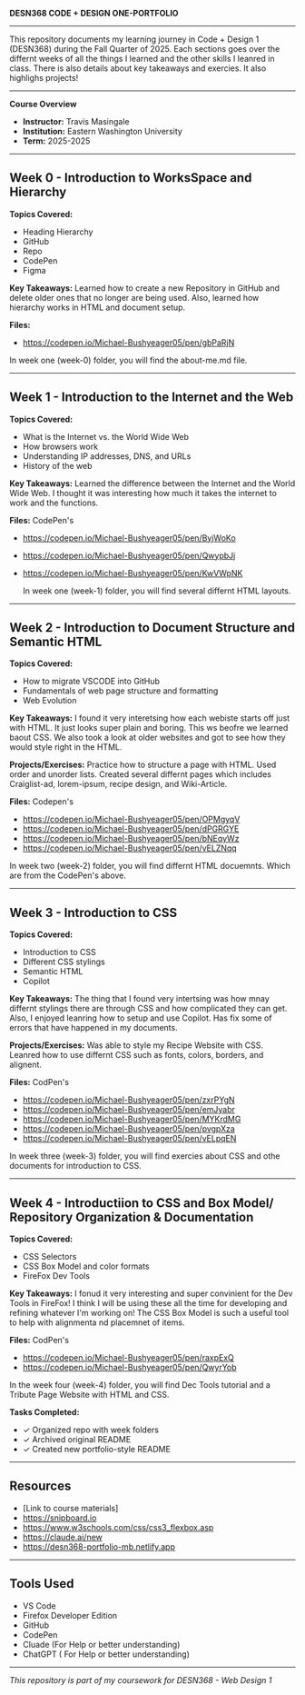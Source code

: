 **DESN368 CODE + DESIGN ONE-PORTFOLIO**

---

This repository documents my learning journey in Code + Design 1 (DESN368) during the Fall Quarter of 2025. Each sections goes over the differnt weeks of all the things I learned and the other skills I leanred in class. There is also details about key takeaways and exercies. It also highlighs projects!

---

**Course Overview**
- **Instructor:** Travis Masingale
- **Institution:** Eastern Washington University
- **Term:** 2025-2025

---

## Week 0 - Introduction to WorksSpace and Hierarchy 

**Topics Covered:**
- Heading Hierarchy 
- GitHub 
- Repo
- CodePen
- Figma

**Key Takeaways:**
Learned how to create a new Repository in GitHub and delete older ones that no longer are being used. Also, learned how hierarchy works in HTML and document setup.

**Files:**
- https://codepen.io/Michael-Bushyeager05/pen/gbPaRjN

In week one (week-0) folder, you will find the about-me.md file.


---

## Week 1 - Introduction to the Internet and the Web

**Topics Covered:**
- What is the Internet vs. the World Wide Web
- How browsers work
- Understanding IP addresses, DNS, and URLs
- History of the web

**Key Takeaways:**
Learned the difference between the Internet and the World Wide Web. I thought it was interesting how much it takes the internet to work and the functions. 

**Files:**
CodePen's

- https://codepen.io/Michael-Bushyeager05/pen/ByjWoKo
- https://codepen.io/Michael-Bushyeager05/pen/QwypbJj
- https://codepen.io/Michael-Bushyeager05/pen/KwVWpNK

  In week one (week-1) folder, you will find several differnt HTML layouts. 

---

## Week 2 - Introduction to Document Structure and Semantic HTML 

**Topics Covered:**
- How to migrate VSCODE into GitHub
- Fundamentals of web page structure and formatting
- Web Evolution

**Key Takeaways:**
I found it very interetsing how each webiste starts off just with HTML. It just looks super plain and boring. This ws beofre we learned baout CSS. We also took a look at older websites and got to see how they would style right in the HTML.

**Projects/Exercises:**
Practice how to structure a page with HTML. Used order and unorder lists. Created several differnt pages which includes Craiglist-ad, lorem-ipsum, recipe design, and Wiki-Article.

**Files:**
Codepen's
- https://codepen.io/Michael-Bushyeager05/pen/OPMgyqV
- https://codepen.io/Michael-Bushyeager05/pen/dPGRGYE
- https://codepen.io/Michael-Bushyeager05/pen/bNEqyWz
- https://codepen.io/Michael-Bushyeager05/pen/vELZNqq

In week two (week-2) folder, you will find differnt HTML docuemnts. Which are from the CodePen's above.

---

## Week 3 - Introduction to CSS 

**Topics Covered:**
- Introduction to CSS
- Different CSS stylings
- Semantic HTML
- Copilot

**Key Takeaways:**
The thing that I found very intertsing was how mnay differnt stylings there are through CSS and how complicated they can get. Also, I enjoyed leanring how to setup and use Copilot. Has fix some of errors that have happened in my documents.

**Projects/Exercises:**
Was able to style my Recipe Website with CSS. Leanred how to use differnt CSS such as fonts, colors, borders, and alignent. 

**Files:**
CodPen's
- https://codepen.io/Michael-Bushyeager05/pen/zxrPYgN
- https://codepen.io/Michael-Bushyeager05/pen/emJyabr
- https://codepen.io/Michael-Bushyeager05/pen/MYKrdMG
- https://codepen.io/Michael-Bushyeager05/pen/pvgpXza
- https://codepen.io/Michael-Bushyeager05/pen/vELpqEN

In week three (week-3) folder, you will find exercies about CSS and othe documents for introduction to CSS.

---

## Week 4 - Introductiion to CSS and Box Model/ Repository Organization & Documentation

**Topics Covered:**
- CSS Selectors
- CSS Box Model and color formats
- FireFox Dev Tools


**Key Takeaways:**
I fonud it very interesting and super convinient for the Dev Tools in FireFox! I think I will be using these all the time for developing and refining whatever I'm working on! The CSS Box Model is such a useful tool to help with alignmenta nd placemnet of items.

**Files:**
CodPen's
- https://codepen.io/Michael-Bushyeager05/pen/raxpExQ
- https://codepen.io/Michael-Bushyeager05/pen/QwyrYob

In the week four (week-4) folder, you will find Dec Tools tutorial and a Tribute Page Website with HTML and CSS.

**Tasks Completed:**
- ✓ Organized repo with week folders
- ✓ Archived original README
- ✓ Created new portfolio-style README

---

## Resources

- [Link to course materials]
- https://snipboard.io
- https://www.w3schools.com/css/css3_flexbox.asp
- https://claude.ai/new
- https://desn368-portfolio-mb.netlify.app

---

## Tools Used

- VS Code
- Firefox Developer Edition
- GitHub
- CodePen
- Cluade (For Help or better understanding)
- ChatGPT ( For Help or better understanding)

---

*This repository is part of my coursework for DESN368 - Web Design 1*

